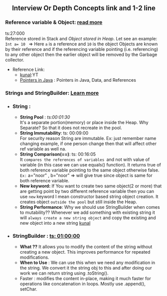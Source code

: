 ## <div style="text-align: center;"> Interview Or Depth Concepts link and 1-2 line </div>

### <div style="text-align: left;"> Reference variable & Object: [read more](https://www.youtube.com/watch?v=wn49bJOYAZM&list=PL9gnSGHSqcnr_DxHsP7AW9ftq0AtAyYqJ&index=5) </div>
ts:27:000  
Reference stored in Stack and _Object stored in Heap_. Let see an example:
`Int a= 10 ` => Here `a` is a reference and `10` is the object
Objects are known by their reference and if the referencing variable pointing (i.e. referencing) to any other object then the earlier object will be removed by the Garbage collector.
* Reference Link: <br>
   * [kunal](https://www.youtube.com/watch?v=wn49bJOYAZM&list=PL9gnSGHSqcnr_DxHsP7AW9ftq0AtAyYqJ&index=5):YT <br>
   * [Pointers in Java](https://www.youtube.com/watch?v=X0b2kp-WSMM) : Pointers in Java, Data, and References

### <div style="text-align: left;"> Strings and StringBuilder: [Learn more](https://www.youtube.com/watch?v=zL1DPZ0Ovlo&list=PL9gnSGHSqcnr_DxHsP7AW9ftq0AtAyYqJ&index=21) </div>
* ### String :
  * **String Pool** : _ts:00:01:30_ <br>
      It's a separate portion(memory) or place inside the Heap. Why Separate?
      So that it does not recreate in the pool.
  * **String Immutability**: ts: 00:09:00 <br> 
      For security reason String are immutable. Ex: just remember name changing example, if one person change then that will affect other ref variable as well na.
  * **String Comparison(==)**: ts: 00:16:05 <br> 
      It `compares the references of variables `and not with value of variable (in this case we can use equals() function). It returns true of both reference variable pointing to the same object otherwise false. `Ex:` a="noor" , b="noor" => will give true since object is same for both reference variable.
  * **New keyword:**  If You want to create two same object(2 or more) that are getting point by two different reference variable then you can use `new` keyword I mean constructor based string object creation. It creates object `outside the pool` but still inside the Heap.
  * **String Performance**: Why we should use StringBuilder when comes to mutability?? Whenever we add something with existing string it will `always create a new string object` and copy the existing and new object into a new string [kunal](https://www.youtube.com/watch?v=zL1DPZ0Ovlo&list=PL9gnSGHSqcnr_DxHsP7AW9ftq0AtAyYqJ&index=21)

* ### StringBuilder : [ts: 01:00:00](https://www.youtube.com/watch?v=zL1DPZ0Ovlo&list=PL9gnSGHSqcnr_DxHsP7AW9ftq0AtAyYqJ&index=21)
  *  **What ??** It allows you to modify the content of the string without creating a new object. This improves performance for repeated modifications.
  * **When to Use** : We can use this when we need any modification in the string. We convert it the string obj to this and after doing our work we can return string using .toString().
  * Faster : modifies the content in-place, making it much faster for operations like concatenation in loops. Mostly use .append(), setChar. 
